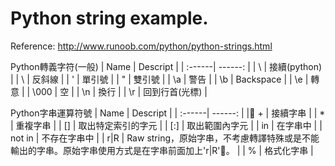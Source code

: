 # Python string example.

Reference: http://www.runoob.com/python/python-strings.html

Python轉義字符(一般)
| Name | Descript |
| :------| ------: |
| \ | 接續(python) |
| \\ | 反斜線 |
| \' | 單引號 |
| \" | 雙引號 |
| \a | 警告 |
| \b | Backspace |
| \e | 轉意 |
| \000 | 空 |
| \n | 換行 |
| \r | 回到行首(光標) |

Python字串運算符號
| Name | Descript |
| :------| ------: |
| + | 接續字串 |
| * | 重複字串 |
| [] | 取出特定索引的字元 |
| [:] | 取出範圍內字元 |
| in | 在字串中 |
| not in | 不存在字串中 |
| r|R | Raw string，原始字串，不考慮轉譯特殊或是不能輸出的字串。原始字串使用方式是在字串前面加上'r|R'。 |
| % | 格式化字串 |
